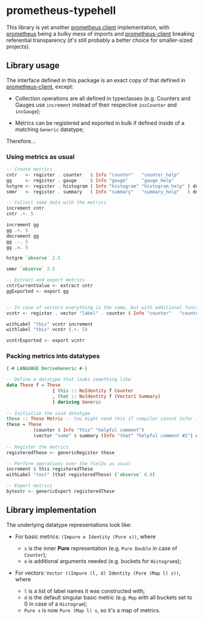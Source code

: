 # prometheus-typehell

This library is yet another [prometheus client](https://prometheus.io/docs/instrumenting/writing_clientlibs)
implementation, with [prometheus](https://hackage.haskell.org/package/prometheus) being a bulky
mess of imports and [prometheus-client](https://hackage.haskell.org/package/prometheus) breaking
referential transparency (it's still probably a better choice for smaller-sized projects).



## Library usage

The interface defined in this package is an exact copy of that defined in
[prometheus-client](https://hackage.haskell.org/package/prometheus), except:

- Collection operations are all defined in typeclasses
    (e.g. Counters and Gauges use `increment` instead of their respective `incCounter` and `incGauge`);

- Metrics can be registered and exported in bulk if defined inside of a matching `Generic` datatype;

Therefore...

### Using metrics as usual

```haskell
-- Create metrics
cntr   <- register . counter   $ Info "counter"   "counter_help"
gg     <- register . gauge     $ Info "gauge"     "gauge_help"
hstgrm <- register . histogram ( Info "histogram" "histogram_help" ) def
smmr   <- register . summary   ( Info "summary"   "summary_help"   ) def

-- Collect some data with the metrics
increment cntr
cntr .+. 5

increment gg
gg .+. 5
decrement gg
gg .-. 5
gg .=. 5

hstgrm `observe` 2.5

smmr `observe` 2.5

-- Extract and export metrics
cntrCurrentValue <- extract cntr
ggExported <- export gg


-- In case of vectors everything is the same, but with additional functions
vcntr <- register . vector "label" . counter $ Info "counter"   "counter_help"

withLabel "this" vcntr increment
withlabel "this" vcntr (.+. 5)

vcntrExported <- export vcntr
```


### Packing metrics into datatypes

```haskell
{-# LANGUAGE DeriveGeneric #-}

-- Define a datatype that looks something like
data These f = These
                 { this :: NoIdentity f Counter
                 , that :: NoIdentity f (Vector1 Summary)
                 } deriving Generic
 
-- Initialize the said datatype
these :: These Metric -- You might need this if compiler cannot infer it
these = These
          (counter $ Info "this" "helpful comment")
          (vector "some" $ summary (Info "that" "helpful comment #2") def)
 
-- Register the metrics
registeredThese <- genericRegister these

-- Perform operations over the fields as usual
increment $ this registeredThese
withLabel "test" (that registeredThese) (`observe` 6.9)

-- Export metrics
bytestr <- genericExport registeredThese
```



## Library implementation

The underlying datatype representations look like:

- For basic metrics: `(Impure o Identity (Pure s))`, where
  - `s` is the inner __Pure__ representation (e.g. `Pure Double` in case of `Counter`);
  - `o` is additional arguments needed (e.g. buckets for `Histogram`s);

- For vectors: `Vector ((Impure (l, d) Identity (Pure (Map l) s))`, where
  - `l` is a list of label names it was constructed with;
  - `d` is the default singular basic metric (e.g. `Map` with all buckets set to 0 in case of a `Histogram`);
  - `Pure s` is now `Pure (Map l) s`, so it's a map of metrics.
